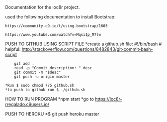 Documentation for the loc8r project.

used the following documentation to install Bootstrap:

    https://community.c9.io/t/using-bootstrap/1603
    
    https://www.youtube.com/watch?v=MqsiIp_M7lw
    
    
PUSH TO GITHUB USING SCRIPT FILE
    *create a github.sh file:
        #!/bin/bash
        # helpful: http://stackoverflow.com/questions/8482843/git-commit-bash-script

        git add .
        read -p "Commit description: " desc
        git commit -m "$desc"
        git push -u origin master
        
    *Run $ sudo chmod 775 github.sh
    *to push to github run $ ./github.sh

HOW TO RUN PROGRAM
    *npm start
    *go to https://loc8r-rregalado.c9users.io/

PUSH TO HEROKU
    *$ git push heroku master